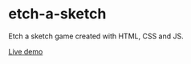 # etch-a-sketch

Etch a sketch game created with HTML, CSS and JS.

[Live demo](https://piwiit.github.io/etch-a-sketch/.)
